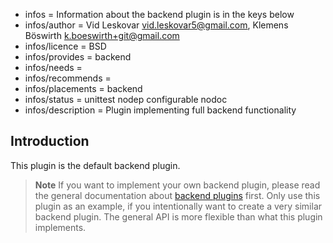 - infos = Information about the backend plugin is in the keys below
- infos/author = Vid Leskovar <vid.leskovar5@gmail.com>, Klemens Böswirth <k.boeswirth+git@gmail.com>
- infos/licence = BSD
- infos/provides = backend
- infos/needs =
- infos/recommends =
- infos/placements = backend
- infos/status = unittest nodep configurable nodoc
- infos/description = Plugin implementing full backend functionality

## Introduction

This plugin is the default backend plugin.

> **Note** If you want to implement your own backend plugin, please read the general documentation about [backend plugins](/doc/dev/backend-plugins.md) first.
> Only use this plugin as an example, if you intentionally want to create a very similar backend plugin.
> The general API is more flexible than what this plugin implements.

<!-- TODO [new_backend]: finish README -->
